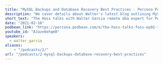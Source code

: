 ```yaml
---
title: "MySQL Backups and Database Recovery Best Practices - Percona Podcast 02"
description: "We cover details about Walter's latest blog outlining MySQL Backup best practices."
short_text: "The Hoss talks with Walter Garcia remote dba expert for Percona about how to ensure you are getting good and consistent MySQL backups. We cover details about Walter's latest blog outlining MySQL Backup best practices."
date: "2021-02-16"
podbean_link: "https://percona.podbean.com/e/the-hoss-talks-foss-ep02-talking-mysql-backup-best-practices-with-walter-garcia/"
youtube_id: "AJaze6ehqm0"
speakers:
  - walter_garcia
aliases:
    - "/podcasts/2/"
url: "/podcasts/2-mysql-backups-database-recovery-best-practices"
---
```

  